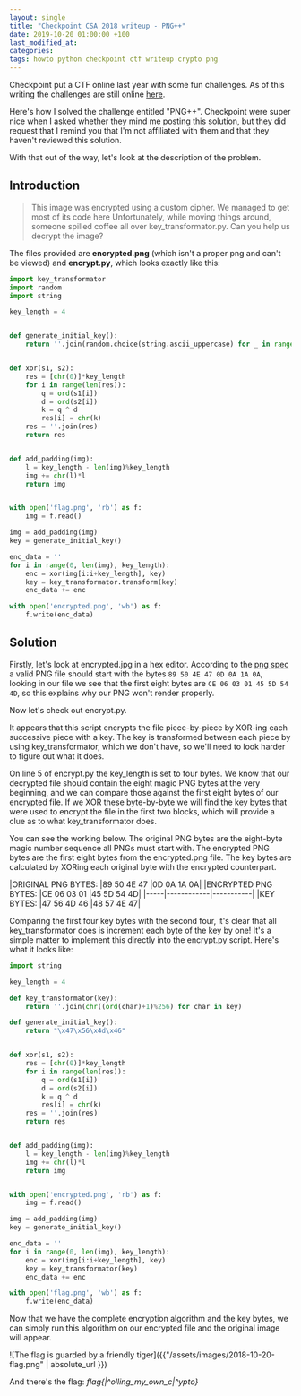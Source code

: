 ```yaml
---
layout: single
title: "Checkpoint CSA 2018 writeup - PNG++"
date: 2019-10-20 01:00:00 +100
last_modified_at:
categories:
tags: howto python checkpoint ctf writeup crypto png
---
```

Checkpoint put a CTF online last year with some fun challenges. As of this writing the challenges are still online [here](https://csa.checkpoint.com/index.php?page=chmain).

Here's how I solved the challenge entitled "PNG++". Checkpoint were super nice when I asked whether they mind me posting this solution, but they did request that I remind you that I'm not affiliated with them and that they haven't reviewed this solution.

With that out of the way, let's look at the description of the problem.

## Introduction
>This image was encrypted using a custom cipher.
>We managed to get most of its code here
>Unfortunately, while moving things around, someone spilled coffee all over key_transformator.py.
>Can you help us decrypt the image? 
>

The files provided are **encrypted.png** (which isn't a proper png and can't be viewed) and **encrypt.py**, which looks exactly like this:

```python
import key_transformator
import random
import string

key_length = 4


def generate_initial_key():
    return ''.join(random.choice(string.ascii_uppercase) for _ in range(4))


def xor(s1, s2):
    res = [chr(0)]*key_length
    for i in range(len(res)):
        q = ord(s1[i])
        d = ord(s2[i])
        k = q ^ d
        res[i] = chr(k)
    res = ''.join(res)
    return res


def add_padding(img):
    l = key_length - len(img)%key_length
    img += chr(l)*l
    return img


with open('flag.png', 'rb') as f:
    img = f.read()

img = add_padding(img)
key = generate_initial_key()

enc_data = ''
for i in range(0, len(img), key_length):
    enc = xor(img[i:i+key_length], key)
    key = key_transformator.transform(key)
    enc_data += enc

with open('encrypted.png', 'wb') as f:
    f.write(enc_data)
```

## Solution

Firstly, let's look at encrypted.jpg in a hex editor. According to the [png spec](http://libpng.org/pub/png/spec/1.2/PNG-Structure.html) a valid PNG file should start with the bytes `89 50 4E 47 0D 0A 1A 0A`, looking in our file we see that the first eight bytes are `CE 06 03 01 45 5D 54 4D`, so this explains why our PNG won't render properly.

Now let's check out encrypt.py. 

It appears that this script encrypts the file piece-by-piece by XOR-ing each successive piece with a key. The key is transformed between each piece by using key_transformator, which we don't have, so we'll need to look harder to figure out what it does.

On line 5 of encrypt.py the key_length is set to four bytes. We know that our decrypted file should contain the eight magic PNG bytes at the very beginning, and we can compare those against the first eight bytes of our encrypted file. If we XOR these byte-by-byte we will find the key bytes that were used to encrypt the file in the first two blocks, which will provide a clue as to what key_transformator does.

You can see the working below. The original PNG bytes are the eight-byte magic number sequence all PNGs must start with. The encrypted PNG bytes are the first eight bytes from the encrypted.png file. The key bytes are calculated by XORing each original byte with the encrypted counterpart.

|ORIGINAL PNG BYTES:  |89 50 4E 47 |0D 0A 1A 0A|
|ENCRYPTED PNG BYTES: |CE 06 03 01 |45 5D 54 4D|
|-----|------------|-----------|
|KEY BYTES: |47 56 4D 46 |48 57 4E 47|

Comparing the first four key bytes with the second four, it's clear that all key_transformator does is increment each byte of the key by one! It's a simple matter to implement this directly into the encrypt.py script. 
Here's what it looks like:
```python
import string

key_length = 4

def key_transformator(key):
    return ''.join(chr((ord(char)+1)%256) for char in key)

def generate_initial_key():
    return "\x47\x56\x4d\x46"


def xor(s1, s2):
    res = [chr(0)]*key_length
    for i in range(len(res)):
        q = ord(s1[i])
        d = ord(s2[i])
        k = q ^ d
        res[i] = chr(k)
    res = ''.join(res)
    return res


def add_padding(img):
    l = key_length - len(img)%key_length
    img += chr(l)*l
    return img


with open('encrypted.png', 'rb') as f:
    img = f.read()

img = add_padding(img)
key = generate_initial_key()

enc_data = ''
for i in range(0, len(img), key_length):
    enc = xor(img[i:i+key_length], key)
    key = key_transformator(key)
    enc_data += enc

with open('flag.png', 'wb') as f:
    f.write(enc_data)
```

Now that we have the complete encryption algorithm and the key bytes, we can simply run this algorithm on our encrypted file and the original image will appear.

![The flag is guarded by a friendly tiger]({{"/assets/images/2018-10-20-flag.png" | absolute_url }})

And there's the flag:
*flag{|^olling_my_own_c|^ypto}*


